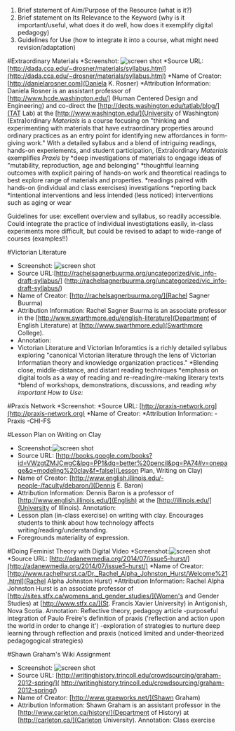 1. Brief statement of Aim/Purpose of the Resource (what is it?)
2. Brief statement on Its Relevance to the Keyword (why is it important/useful, what does it do well, how does it exemplify digital pedagogy)
3. Guidelines for Use (how to integrate it into a course, what might need revision/adaptation)


#Extraordinary Materials
*Screenshot: ![screen
shot](../images/extraordinary-materials.jpg)
*Source URL:
[http://dada.cca.edu/~drosner/materials/syllabus.html](http://dada.cca.edu/~drosner/materials/syllabus.html)
*Name of Creator: [http://danielarosner.com](Daniela K. Rosner)
*Attribution Information: Daniela Rosner is an assistant professor of [http://www.hcde.washington.edu/] (Human Centered Design and Engineering) and co-direct the [http://depts.washington.edu/tatlab/blog/](TAT Lab) at the [http://www.washington.edu/](University of
Washington)
(Extra)ordinary *Materials* is a course focusing on "thinking and experimenting with materials that have extraordinary properties around ordinary practices as an entry point for identifying new affordances in form-giving work." With a detailed syllabus and a blend of intriguing readings, hands-on experiements, and student participation, (Extra)ordinary *Materials* exemplifies *Praxis* by 
*deep investigations of materials to engage ideas of "mutability, reproduction, age and belonging"
*thoughtful learning outcomes with explicit pairing of hands-on work and theoretical readings to best explore range of materials and properties.
*readings paired with hands-on (individual and class exercises) investigations
*reporting back
*intentional interventions and less intended (less noticed)
interventions such as aging or wear

Guidelines for use: excellent overview and syllabus, so readily
accessible. Could integrate the practice of individual investigtations easily, in-class experiments more difficult, but could be revised to adapt to wide-range of courses (examples!!)


#Victorian Literature
* Screenshot: ![screen
shot](../images/victorian-literature.jpg)
* Source URL:[http://rachelsagnerbuurma.org/uncategorized/vic_info-draft-syllabus/] (http://rachelsagnerbuurma.org/uncategorized/vic_info-draft-syllabus/)
* Name of Creator: [http://rachelsagnerbuurma.org/](Rachel Sagner Buurma)
* Attribution Information: Rachel Sagner Buurma is an associate professor in the [http://www.swarthmore.edu/english-literature](Department of English Literature) at [http://www.swarthmore.edu](Swarthmore College).
* Annotation:
* Victorian Literature and Victorian Inforamtics is a richly
detailed syllabus exploring "canonical Victorian literature through the lens of Victorian Informatian theory and knowledge organization practices." 
*Blending close, middle-distance, and distant reading techniques
*emphasis on digital tools as a way of reading and
re-reading/re-making literary texts
*blend of workshops, demonstrations, discussions, and reading
*why important*
*How to Use:*

#Praxis Network
*Screenshot:
*Source URL: [http://praxis-network.org](http://praxis-network.org)
*Name of Creator:
*Attribution Information:
-Praxis
-CHI-FS

#Lesson Plan on Writing on Clay
* Screenshot:![screen shot](../images/writing-on-clay/)
* Source URL: [http://books.google.com/books?id=VWzgtZMJCwgC&lpg=PP1&dq=better%20pencil&pg=PA74#v=onepage&q=modeling%20clay&f=false](Lesson Plan, Writing on Clay)
* Name of Creator: [http://www.english.illinois.edu/-people-/faculty/debaron/](Dennis E. Baron)
* Attribution Information: Dennis Baron is a professor of [http://www.english.illinois.edu/](English) at the [http://illinois.edu/](University of Illinois).
Annotation:
 * Lesson plan (in-class exercise) on writing with clay. Encourages students to think about how technology affects writing/reading/understanding.
 * Foregrounds materiality of expression.

#Doing Feminist Theory with Digital Video
*Screenshot:![screen shot](../images/feminist-theory/)
*Source URL: [http://adanewmedia.org/2014/07/issue5-hurst/](http://adanewmedia.org/2014/07/issue5-hurst/)
*Name of Creator: [http://www.rachelhurst.ca/Dr._Rachel_Alpha_Johnston_Hurst/Welcome%21.html](Rachel Alpha Johnston Hurst)
*Attribution Information: Rachel Alpha Johnston Hurst is an associate
professor of [http://sites.stfx.ca/womens_and_gender_studies/](Women's and Gender Studies) at [http://www.stfx.ca/](St. Francis Xavier University) in Antigonish, Nova Scotia.
Annotation:
Reflective theory, pedagogy article
-purposeful integration of Paulo Freire's definition of praxis
('reflection and action upon the world in order to change it')
-exploration of strategies to nurture deep learning through reflection
and praxis (noticed limited and under-theorized pedagogogical
strategies)

#Shawn Graham's Wiki Assignment
* Screenshot: ![screen shot](../images/wikiblitz/)
* Source URL: [http://writinghistory.trincoll.edu/crowdsourcing/graham-2012-spring/]( http://writinghistory.trincoll.edu/crowdsourcing/graham-2012-spring/)
* Name of Creator: [http://www.graeworks.net/](Shawn Graham)
* Attribution Information: Shawn Graham is an assistant professor in the
[http://www.carleton.ca/history/](Department of History) at [http://carleton.ca/](Carleton University).
Annotation:
Class exercise

